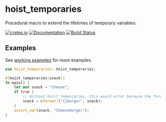 # hoist_temporaries

Procedural macro to extend the lifetimes of temporary variables.

[![crates.io](https://img.shields.io/crates/v/hoist_temporaries.svg)](https://crates.io/crates/hoist_temporaries)
[![Documentation](https://docs.rs/hoist_temporaries/badge.svg)](https://docs.rs/hoist_temporaries)
[![Build Status](https://travis-ci.org/illicitonion/hoist_temporaries.svg?branch=main)](https://travis-ci.org/illicitonion/hoist_temporaries)

## Examples

See [working examples](https://github.com/illicitonion/hoist_temporaries/blob/main/tests/working_examples) for more examples.

```rust
use hoist_temporaries::hoist_temporaries;

#[hoist_temporaries(snack)]
fn main() {
    let mut snack = "Cheese";
    if true {
        // Without hoist_temporaries, this would error because the format!() returns a temporary which would otherwise be dropped because it has no owner.
        snack = &format!("{}burger", snack);
    }
    assert_eq!(snack, "Cheeseburger");
}
```
